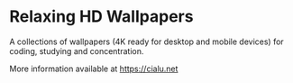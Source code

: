 # Relaxing HD Wallpapers

A collections of wallpapers (4K ready for desktop and mobile devices) for coding, studying and concentration.

More information available at https://cialu.net
